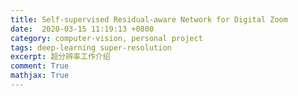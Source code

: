 ```yaml
---
title: Self-supervised Residual-aware Network for Digital Zoom
date:  2020-03-15 11:19:13 +0800
category: computer-vision, personal project
tags: deep-learning super-resolution
excerpt: 超分辨率工作介绍
comment: True
mathjax: True
---
```

